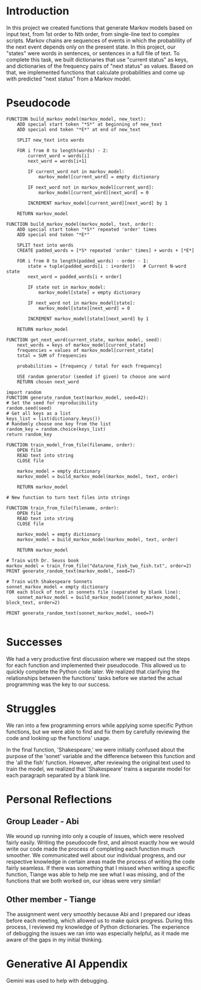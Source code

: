 # Introduction
In this project we created functions that generate Markov models based on input text, from 1st order to Nth order, from single-line text to complex scripts. Markov chains are sequences of events in which the probablility of the next event depends only on the present state. In this project, our "states" were words in sentences, or sentences in a full file of text. To complete this task, we built dictionaries that use "current status" as keys, and dictionaries of the frequency pairs of "next status" as values. Based on that, we implemented functions that calculate probabilities and come up with predicted "next status" from a Markov model.

# Pseudocode
```
FUNCTION build_markov_model(markov_model, new_text):
    ADD special start token "*S*" at beginning of new_text
    ADD special end token "*E*" at end of new_text
    
    SPLIT new_text into words
    
    FOR i from 0 to length(words) - 2:
        current_word = words[i]
        next_word = words[i+1]
        
        IF current_word not in markov_model:
            markov_model[current_word] = empty dictionary
        
        IF next_word not in markov_model[current_word]:
            markov_model[current_word][next_word] = 0
        
        INCREMENT markov_model[current_word][next_word] by 1
    
    RETURN markov_model

FUNCTION build_markov_model(markov_model, text, order):
    ADD special start token "*S*" repeated 'order' times
    ADD special end token "*E*"
    
    SPLIT text into words
    CREATE padded_words = [*S* repeated 'order' times] + words + [*E*]
    
    FOR i from 0 to length(padded_words) - order - 1:
        state = tuple(padded_words[i : i+order])   # Current N-word state
        next_word = padded_words[i + order]
        
        IF state not in markov_model:
            markov_model[state] = empty dictionary
        
        IF next_word not in markov_model[state]:
            markov_model[state][next_word] = 0
        
        INCREMENT markov_model[state][next_word] by 1
    
    RETURN markov_model

FUNCTION get_next_word(current_state, markov_model, seed):
    next_words = keys of markov_model[current_state]
    frequencies = values of markov_model[current_state]
    total = SUM of frequencies
    
    probabilities = [frequency / total for each frequency]
    
    USE random generator (seeded if given) to choose one word
    RETURN chosen next_word

import random 
FUNCTION generate_random_text(markov_model, seed=42):
# Set the seed for reproducibility 
random.seed(seed) 
# Get all keys as a list 
keys_list = list(dictionary.keys()) 
# Randomly choose one key from the list 
random_key = random.choice(keys_list) 
return random_key

FUNCTION train_model_from_file(filename, order):
    OPEN file
    READ text into string
    CLOSE file
    
    markov_model = empty dictionary
    markov_model = build_markov_model(markov_model, text, order)
    
    RETURN markov_model

# New function to turn text files into strings
 
FUNCTION train_from_file(filename, order):
    OPEN file
    READ text into string
    CLOSE file
    
    markov_model = empty dictionary
    markov_model = build_markov_model(markov_model, text, order)
    
    RETURN markov_model

# Train with Dr. Seuss book
markov_model = train_from_file("data/one_fish_two_fish.txt", order=2)
PRINT generate_random_text(markov_model, seed=7)

# Train with Shakespeare Sonnets
sonnet_markov_model = empty dictionary
FOR each block of text in sonnets file (separated by blank line):
    sonnet_markov_model = build_markov_model(sonnet_markov_model, block_text, order=2)

PRINT generate_random_text(sonnet_markov_model, seed=7)
 
```

# Successes
We had a very productive first discussion where we mapped out the steps for each function and implemented their pseudocode. This allowed us to quickly complete the Python code later. We realized that clarifying the relationships between the functions' tasks before we started the actual programming was the key to our success. 

# Struggles
We ran into a few programming errors while applying some specific Python functions, but we were able to find and fix them by carefully reviewing the code and looking up the functions' usage.

In the final function, 'Shakespeare,' we were initially confused about the purpose of the 'sonet' variable and the difference between this function and the 'all the fish' function. However, after reviewing the original text used to train the model, we realized that 'Shakespeare' trains a separate model for each paragraph separated by a blank line.

# Personal Reflections
## Group Leader - Abi
We wound up running into only a couple of issues, which were resolved fairly easily. Writing the pseudocode first, and almost exactly how we would write our code made the process of completing each function much smoother. We communicated well about our individual progress, and our respective knowledge in certain areas made the process of writing the code fairly seamless. If there was something that I missed when writing a specific function, Tiange was able to help me see what I was missing, and of the functions that we both worked on, our ideas were very similar!

## Other member - Tiange
The assignment went very smoothly because Abi and I prepared our ideas before each meeting, which allowed us to make quick progress. During this process, I reviewed my knowledge of Python dictionaries. The experience of debugging the issues we ran into was especially helpful, as it made me aware of the gaps in my initial thinking.

# Generative AI Appendix
Gemini was used to help with debugging.
